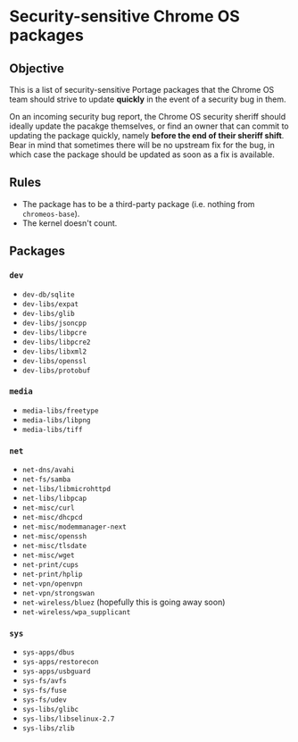 # Security-sensitive Chrome OS packages

## Objective

This is a list of security-sensitive Portage packages that the Chrome OS team
should strive to update **quickly** in the event of a security bug in them.

On an incoming security bug report, the Chrome OS security sheriff should
ideally update the pacakge themselves, or find an owner that can commit to
updating the package quickly, namely **before the end of their sheriff shift**.
Bear in mind that sometimes there will be no upstream fix for the bug, in which
case the package should be updated as soon as a fix is available.

## Rules

*   The package has to be a third-party package (i.e. nothing from
    `chromeos-base`).
*   The kernel doesn't count.

## Packages

### `dev`

*   `dev-db/sqlite`
*   `dev-libs/expat`
*   `dev-libs/glib`
*   `dev-libs/jsoncpp`
*   `dev-libs/libpcre`
*   `dev-libs/libpcre2`
*   `dev-libs/libxml2`
*   `dev-libs/openssl`
*   `dev-libs/protobuf`

### `media`

*   `media-libs/freetype`
*   `media-libs/libpng`
*   `media-libs/tiff`

### `net`

*   `net-dns/avahi`
*   `net-fs/samba`
*   `net-libs/libmicrohttpd`
*   `net-libs/libpcap`
*   `net-misc/curl`
*   `net-misc/dhcpcd`
*   `net-misc/modemmanager-next`
*   `net-misc/openssh`
*   `net-misc/tlsdate`
*   `net-misc/wget`
*   `net-print/cups`
*   `net-print/hplip`
*   `net-vpn/openvpn`
*   `net-vpn/strongswan`
*   `net-wireless/bluez` (hopefully this is going away soon)
*   `net-wireless/wpa_supplicant`

### `sys`

*   `sys-apps/dbus`
*   `sys-apps/restorecon`
*   `sys-apps/usbguard`
*   `sys-fs/avfs`
*   `sys-fs/fuse`
*   `sys-fs/udev`
*   `sys-libs/glibc`
*   `sys-libs/libselinux-2.7`
*   `sys-libs/zlib`
